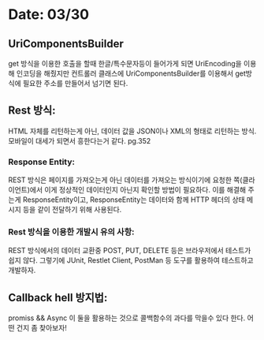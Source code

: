 # Date: 03/30

## UriComponentsBuilder
get 방식을 이용한 호출을 할때 한글/특수문자등이 들어가게 되면 UriEncoding을 이용해 인코딩을 해줬지만 컨트롤러 클래스에 UriComponentsBuilder를 이용해서 get방식에 필요한 주소를 만들어서 넘기면 된다.  

## Rest 방식:
HTML 자체를 리턴하는게 아닌, 데이터 값을 JSON이나 XML의 형태로 리턴하는 방식. 모바일이 대세가 되면서 흥한다는거 같다. pg.352  

### Response Entity:
REST 방식은 페이지를 가져오는게 아닌 데이터를 가져오는 방식이기에 요청한 쪽(클라이언트)에서 이게 정상적인 데이터인지 아닌지 확인할 방법이 필요하다. 이를 해결해 주는게 ResponseEntity이고, ResponseEntity는 데이터와 함께 HTTP 헤더의 상태 메시지 등을 같이 전달하기 위해 사용된다.  

### Rest 방식을 이용한 개발시 유의 사항:
REST 방식에서의 데이터 교환중 POST, PUT, DELETE 등은 브라우저에서 테스트가 쉽지 않다. 그렇기에 JUnit, Restlet Client, PostMan 등 도구를 활용하여 테스트하고 개발하자.  

## Callback hell 방지법:
promiss && Async 이 둘을 활용하는 것으로 콜백함수의 과다를 막을수 있다 한다. 어떤 건지 좀 찾아보자!  

